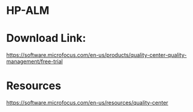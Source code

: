 # HP-ALM

# Download Link:

https://software.microfocus.com/en-us/products/quality-center-quality-management/free-trial

# Resources

https://software.microfocus.com/en-us/resources/quality-center

